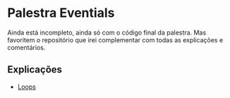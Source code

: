 # Palestra Eventials

Ainda está incompleto, ainda só com o código final da palestra. Mas favoritem o repositório que irei complementar com todas as explicações e comentários.



## Explicações

* [Loops](https://github.com/wbruno/boas-praticas-js/blob/master/LOOPs.md)